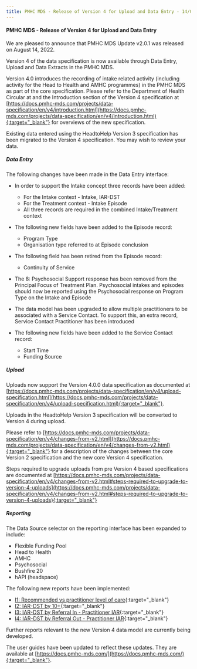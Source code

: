 ```yaml
---
title: PMHC MDS - Release of Version 4 for Upload and Data Entry - 14/08/2022 (v2.0.1)
---
```


#### PMHC MDS - Release of Version 4 for Upload and Data Entry

We are pleased to announce that PMHC MDS Update v2.0.1 was released on
August 14, 2022.

Version 4 of the data specification is now available through Data Entry,
Upload and Data Extracts in the PMHC MDS.

Version 4.0 introduces the recording of intake related activity (including
activity for the Head to Health and AMHC programmes) in the PMHC MDS as part
of the core specification. Please refer to the Department of Health Circular at
and the Introduction section of the Version 4 specification at
[https://docs.pmhc-mds.com/projects/data-specification/en/v4/introduction.html](https://docs.pmhc-mds.com/projects/data-specification/en/v4/introduction.html){:target="_blank"}
for overviews of the new specification.

Existing data entered using the HeadtoHelp Version 3 specification has been
migrated to the Version 4 specification. You may wish to review your data.

##### Data Entry

The following changes have been made in the Data Entry interface:

* In order to support the Intake concept three records have been added:

  * For the Intake context - Intake, IAR-DST
  * For the Treatment context - Intake Episode
  * All three records are required in the combined Intake/Treatment context

* The following new fields have been added to the Episode record:

  * Program Type
  * Organisation type referred to at Episode conclusion

* The following field has been retired from the Episode record:

  * Continuity of Service

* The 8: Psychosocial Support response has been removed from the Principal
  Focus of Treatment Plan. Psychosocial intakes and episodes should now be
  reported using the Psychosocial response on Program Type on the Intake and
  Episode

* The data model has been upgraded to allow multiple practitioners to be
  associated with a Service Contact. To support this, an extra record,
  Service Contact Practitioner has been introduced

* The following new fields have been added to the Service Contact record:

  * Start Time
  * Funding Source

##### Upload

Uploads now support the Version 4.0.0 data specification as documented at
[https://docs.pmhc-mds.com/projects/data-specification/en/v4/upload-specification.html](https://docs.pmhc-mds.com/projects/data-specification/en/v4/upload-specification.html){:target="_blank"}.

Uploads in the HeadtoHelp Version 3 specification will be converted to Version
4 during upload.

Please refer to
[https://docs.pmhc-mds.com/projects/data-specification/en/v4/changes-from-v2.html](https://docs.pmhc-mds.com/projects/data-specification/en/v4/changes-from-v2.html){:target="_blank"}
for a description of the changes between the core Version 2 specification and
the new core Version 4 specification.

Steps required to upgrade uploads from pre Version 4 based specifications are
documented at
[https://docs.pmhc-mds.com/projects/data-specification/en/v4/changes-from-v2.html#steps-required-to-upgrade-to-version-4-uploads](https://docs.pmhc-mds.com/projects/data-specification/en/v4/changes-from-v2.html#steps-required-to-upgrade-to-version-4-uploads){:target="_blank"}

##### Reporting

The Data Source selector on the reporting interface has been expanded to include:

  * Flexible Funding Pool
  * Head to Health
  * AMHC
  * Psychosocial
  * Bushfire 20
  * hAPI (headspace)

The following new reports have been implemented:

  * [I1: Recommended vs practitioner level of care](https://docs.pmhc-mds.com/projects/user-documentation/en/latest/reporting.html#i1-recommended-vs-practitioner-level-of-care){:target="_blank"}
  * [I2: IAR-DST by 10+](https://docs.pmhc-mds.com/projects/user-documentation/en/latest/reporting.html#i2-iar-dst-by-k10){:target="_blank"}
  * [I3: IAR-DST by Referral In - Practitioner IAR](https://docs.pmhc-mds.com/projects/user-documentation/en/latest/reporting.html#i3-iar-dst-by-referral-in){:target="_blank"}
  * [I4: IAR-DST by Referral Out - Practitioner IAR](https://docs.pmhc-mds.com/projects/user-documentation/en/latest/reporting.html#i4-iar-dst-by-referral-out){:target="_blank"}

Further reports relevant to the new Version 4 data model are currently being developed.

The user guides have been updated to reflect these updates. They are available
at [https://docs.pmhc-mds.com/](https://docs.pmhc-mds.com/){:target="_blank"}.
